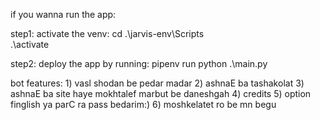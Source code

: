 if you wanna run the app:

step1:
activate the venv:
cd .\jarvis-env\Scripts\
 .\activate

step2:
deploy the app by running:
pipenv run python .\main.py


bot features:
    1) vasl shodan be pedar madar
    2) ashnaE ba tashakolat
    3) ashnaE ba site haye mokhtalef marbut be daneshgah
    4) credits
    5) option finglish ya parC ra pass bedarim:)
    6) moshkelatet ro be mn begu